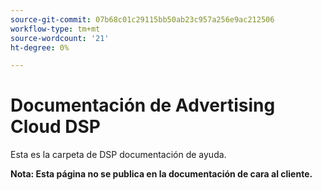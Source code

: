 ```yaml
---
source-git-commit: 07b68c01c29115bb50ab23c957a256e9ac212506
workflow-type: tm+mt
source-wordcount: '21'
ht-degree: 0%

---
```

# Documentación de Advertising Cloud DSP

Esta es la carpeta de DSP documentación de ayuda.

**Nota: Esta página no se publica en la documentación de cara al cliente.**
